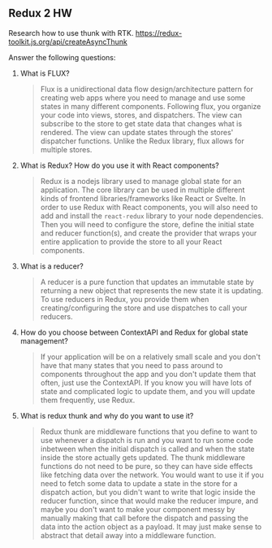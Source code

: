 ## Redux 2 HW

Research how to use thunk with RTK. https://redux-toolkit.js.org/api/createAsyncThunk

Answer the following questions:

1. What is FLUX?
   > Flux is a unidirectional data flow design/architecture pattern for creating web apps where you need to manage and use some states in many different components. Following flux, you organize your code into views, stores, and dispatchers. The view can subscribe to the store to get state data that changes what is rendered. The view can update states through the stores' dispatcher functions. Unlike the Redux library, flux allows for multiple stores.
2. What is Redux? How do you use it with React components?
   > Redux is a nodejs library used to manage global state for an application. The core library can be used in multiple different kinds of frontend libraries/frameworks like React or Svelte. In order to use Redux with React components, you will also need to add and install the `react-redux` library to your node dependencies. Then you will need to configure the store, define the initial state and reducer function(s), and create the provider that wraps your entire application to provide the store to all your React components.
3. What is a reducer?
   > A reducer is a pure function that updates an immutable state by returning a new object that represents the new state it is updating. To use reducers in Redux, you provide them when creating/configuring the store and use dispatches to call your reducers.
4. How do you choose between ContextAPI and Redux for global state management?
   > If your application will be on a relatively small scale and you don't have that many states that you need to pass around to components throughout the app and you don't update them that often, just use the ContextAPI. If you know you will have lots of state and complicated logic to update them, and you will update them frequently, use Redux.
5. What is redux thunk and why do you want to use it?
   > Redux thunk are middleware functions that you define to want to use whenever a dispatch is run and you want to run some code inbetween when the initial dispatch is called and when the state inside the store actually gets updated. The thunk middleware functions do not need to be pure, so they can have side effects like fetching data over the network. You would want to use it if you need to fetch some data to update a state in the store for a dispatch action, but you didn't want to write that logic inside the reducer function, since that would make the reducer impure, and maybe you don't want to make your component messy by manually making that call before the dispatch and passing the data into the action object as a payload. It may just make sense to abstract that detail away into a middleware function.
